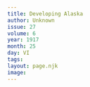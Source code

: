 ```yaml
---
title: Developing Alaska
author: Unknown
issue: 27
volume: 6
year: 1917
month: 25
day: VI
tags:
layout: page.njk
image:
---
```





